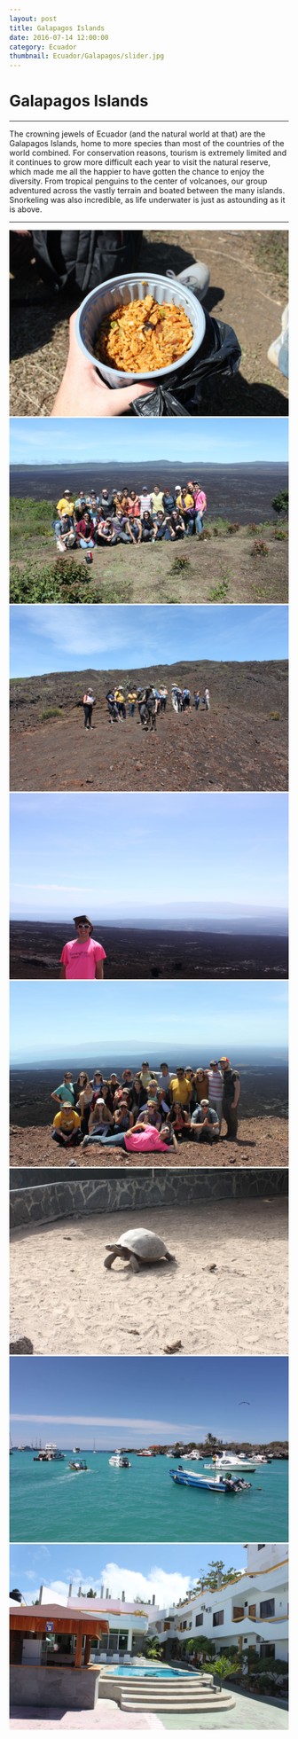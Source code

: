 ```yaml
---
layout: post
title: Galapagos Islands
date: 2016-07-14 12:00:00
category: Ecuador
thumbnail: Ecuador/Galapagos/slider.jpg
---
```



# Galapagos Islands
---

The crowning jewels of Ecuador (and the natural world at that) are the Galapagos Islands, home to more species than most of the countries of the world combined. For conservation reasons, tourism is extremely limited and it continues to grow more difficult each year to visit the natural reserve, which made me all the happier to have gotten the chance to enjoy the diversity. 
From tropical penguins to the center of volcanoes, our group adventured across the vastly terrain and boated between the many islands. Snorkeling was also incredible, as life underwater is just as astounding as it is above.


---

![Galapagos](/assets/img/travel/Ecuador/Galapagos/Galapagos-1.JPG)
![Galapagos](/assets/img/travel/Ecuador/Galapagos/Galapagos-2.JPG)
![Galapagos](/assets/img/travel/Ecuador/Galapagos/Galapagos-3.JPG)
![Galapagos](/assets/img/travel/Ecuador/Galapagos/Galapagos-4.JPG)
![Galapagos](/assets/img/travel/Ecuador/Galapagos/Galapagos-5.JPG)
![Galapagos](/assets/img/travel/Ecuador/Galapagos/Galapagos-6.JPG)
![Galapagos](/assets/img/travel/Ecuador/Galapagos/Galapagos-7.JPG)
![Galapagos](/assets/img/travel/Ecuador/Galapagos/Galapagos-8.JPG)